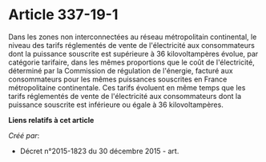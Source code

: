 # Article 337-19-1

Dans les zones non interconnectées au réseau métropolitain continental, le niveau des tarifs réglementés de vente de
l'électricité aux consommateurs dont la puissance souscrite est supérieure à 36 kilovoltampères évolue, par catégorie
tarifaire, dans les mêmes proportions que le coût de l'électricité, déterminé par la Commission de régulation de l'énergie,
facturé aux consommateurs pour les mêmes puissances souscrites en France métropolitaine continentale. Ces tarifs évoluent en
même temps que les tarifs réglementés de vente de l'électricité aux consommateurs dont la puissance souscrite est inférieure
ou égale à 36 kilovoltampères.

**Liens relatifs à cet article**

_Créé par_:

  - Décret n°2015-1823 du 30 décembre 2015 - art.
